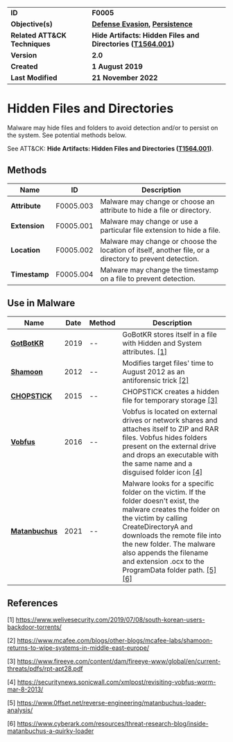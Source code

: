<table>
<tr>
<td><b>ID</b></td>
<td><b>F0005</b></td>
</tr>
<tr>
<td><b>Objective(s)</b></td>
<td><b><a href="../defense-evasion">Defense Evasion</a>, <a href="../persistence">Persistence</a></b></td>
</tr>
<tr>
<td><b>Related ATT&CK Techniques</b></td>
<td><b>Hide Artifacts: Hidden Files and Directories (<a href="https://attack.mitre.org/techniques/T1564/001/">T1564.001</a>)</b></td>
</tr>
<tr>
<td><b>Version</b></td>
<td><b>2.0</b></td>
</tr>
<tr>
<td><b>Created</b></td>
<td><b>1 August 2019</b></td>
</tr>
<tr>
<td><b>Last Modified</b></td>
<td><b>21 November 2022</b></td>
</tr>
</table>


# Hidden Files and Directories

Malware may hide files and folders to avoid detection and/or to persist on the system. See potential methods below. 

See ATT&CK: **Hide Artifacts: Hidden Files and Directories ([T1564.001](https://attack.mitre.org/techniques/T1564/001/))**.

## Methods

|Name|ID|Description|
|---|---|---|
|**Attribute**|F0005.003|Malware may change or choose an attribute to hide a file or directory.|
|**Extension**|F0005.001|Malware may change or use a particular file extension to hide a file.|
|**Location**|F0005.002|Malware may change or choose the location of itself, another file, or a directory to prevent detection.|
|**Timestamp**|F0005.004|Malware may change the timestamp on a file to prevent detection.|


## Use in Malware

|Name|Date|Method|Description|
|---|---|---|---|
|[**GotBotKR**](../xample-malware/gobotkr.md)|2019|--| GoBotKR stores itself in a file with Hidden and System attributes. [[1]](#1)|
|[**Shamoon**](../xample-malware/shamoon.md)|2012|--|Modifies target files' time to August 2012 as an antiforensic trick  [[2]](#2)|
|[**CHOPSTICK**](../xample-malware/chopstick.md)|2015|--|CHOPSTICK creates a hidden file for temporary storage [[3]](#3)|
|[**Vobfus**](../xample-malware/vobfus.md)|2016|--|Vobfus is located on external drives or network shares and attaches itself to ZIP and RAR files. Vobfus hides folders present on the external drive and drops an executable with the same name and a disguised folder icon [[4]](#4)|
|[**Matanbuchus**](../xample-malware/matanbuchus.md)|2021|--|Malware looks for a specific folder on the victim. If the folder doesn't exist, the malware creates the folder on the victim by calling CreateDirectoryA and downloads the remote file into the new folder. The malware also appends the filename and extension .ocx to the ProgramData folder path. [[5]](#5) [[6]](#6)|

## References

<a name="1">[1]</a> https://www.welivesecurity.com/2019/07/08/south-korean-users-backdoor-torrents/

<a name="2">[2]</a> https://www.mcafee.com/blogs/other-blogs/mcafee-labs/shamoon-returns-to-wipe-systems-in-middle-east-europe/

<a name="3">[3]</a> https://www.fireeye.com/content/dam/fireeye-www/global/en/current-threats/pdfs/rpt-apt28.pdf

<a name="4">[4]</a> https://securitynews.sonicwall.com/xmlpost/revisiting-vobfus-worm-mar-8-2013/

<a name="5">[5]</a> https://www.0ffset.net/reverse-engineering/matanbuchus-loader-analysis/

<a name="6">[6]</a> https://www.cyberark.com/resources/threat-research-blog/inside-matanbuchus-a-quirky-loader